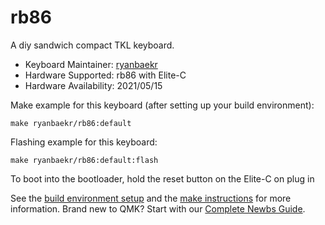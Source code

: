 # rb86

A diy sandwich compact TKL keyboard. 

* Keyboard Maintainer: [ryanbaekr](https://github.com/ryanbaekr)
* Hardware Supported: rb86 with Elite-C
* Hardware Availability: 2021/05/15

Make example for this keyboard (after setting up your build environment):

    make ryanbaekr/rb86:default

Flashing example for this keyboard:

    make ryanbaekr/rb86:default:flash

To boot into the bootloader, hold the reset button on the Elite-C on plug in

See the [build environment setup](https://docs.qmk.fm/#/getting_started_build_tools) and the [make instructions](https://docs.qmk.fm/#/getting_started_make_guide) for more information. Brand new to QMK? Start with our [Complete Newbs Guide](https://docs.qmk.fm/#/newbs).
